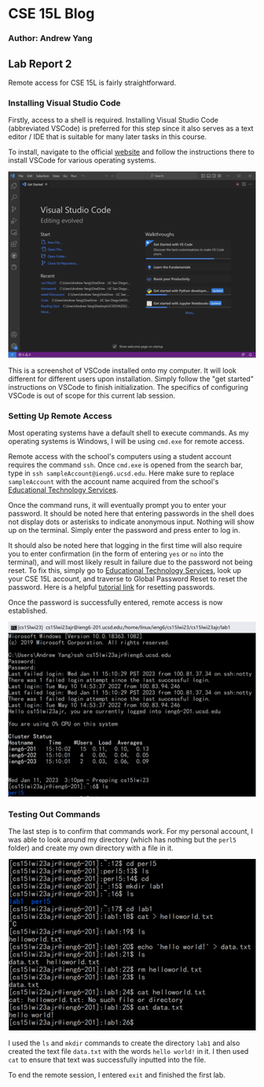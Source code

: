 # CSE 15L Blog
### Author: Andrew Yang
## Lab Report 2
Remote access for CSE 15L is fairly straightforward.

### Installing Visual Studio Code
Firstly, access to a shell is required. Installing Visual Studio Code (abbreviated VSCode) is preferred for this step since it also serves as a text editor / IDE that is suitable for many later tasks in this course.

To install, navigate to the official [website](https://code.visualstudio.com/download) and follow the instructions there to install VSCode for various operating systems.

![Image](/img/1.png)

This is a screenshot of VSCode installed onto my computer. It will look different for different users upon installation. Simply follow the "get started" instructions on VSCode to finish initialization. The specifics of configuring VSCode is out of scope for this current lab session.

### Setting Up Remote Access
Most operating systems have a default shell to execute commands. As my operating systems is Windows, I will be using `cmd.exe` for remote access.

Remote access with the school's computers using a student account requires the command `ssh`. Once `cmd.exe` is opened from the search bar, type in `ssh sampleAccount@ieng6.ucsd.edu`. Here make sure to replace `sampleAccount` with the account name acquired from the school's [Educational Technology Services](https://sdacs.ucsd.edu/~icc/index.php). 

Once the command runs, it will eventually prompt you to enter your password. It should be noted here that entering passwords in the shell does not display dots or asterisks to indicate anonymous input. Nothing will show up on the terminal. Simply enter the password and press enter to log in.

It should also be noted here that logging in the first time will also require you to enter confirmation (in the form of entering `yes` or `no` into the terminal), and will most likely result in failure due to the password not being reset. To fix this, simply go to [Educational Technology Services](https://sdacs.ucsd.edu/~icc/index.php), look up your CSE 15L account, and traverse to Global Password Reset to reset the password. Here is a helpful [tutorial link](https://docs.google.com/document/d/1hs7CyQeh-MdUfM9uv99i8tqfneos6Y8bDU0uhn1wqho/edit) for resetting passwords.

Once the password is successfully entered, remote access is now established.

![Image](/img/2.png)

### Testing Out Commands
The last step is to confirm that commands work. For my personal account, I was able to look around my directory (which has nothing but the `perl5` folder) and create my own directory with a file in it.

![Image](/img/3.png)

I used the `ls` and `mkdir` commands to create the directory `lab1` and also created the text file `data.txt` with the words `hello world!` in it. I then used `cat` to ensure that text was successfully inputted into the file.

To end the remote session, I entered `exit` and finished the first lab.